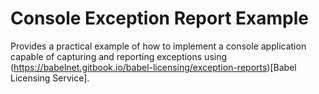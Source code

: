 # Console Exception Report Example
Provides a practical example of how to implement a console application capable of capturing and reporting exceptions using (https://babelnet.gitbook.io/babel-licensing/exception-reports)[Babel Licensing Service].
